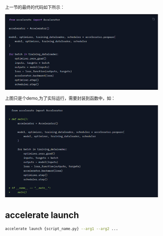 上一节的最终的代码如下所示：

![image-20230726232852287](imgs/4-%E5%8A%A0%E8%BD%BD%E8%AE%AD%E7%BB%83%E8%84%9A%E6%9C%AC/image-20230726232852287.png)

上图只是个demo,为了实际运行，需要封装到函数中，如：

![image-20230726232945222](imgs/4-%E5%8A%A0%E8%BD%BD%E8%AE%AD%E7%BB%83%E8%84%9A%E6%9C%AC/image-20230726232945222.png)

# accelerate launch

```bash
accelerate launch {script_name.py} --arg1 --arg2 ...
```

